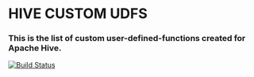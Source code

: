# HIVE CUSTOM UDFS
### This is the list of custom user-defined-functions created for Apache Hive.

[![Build Status](https://travis-ci.org/rishuatgithub/hive-custom-udfs.svg?branch=master)](https://travis-ci.org/rishuatgithub/hive-custom-udfs)
